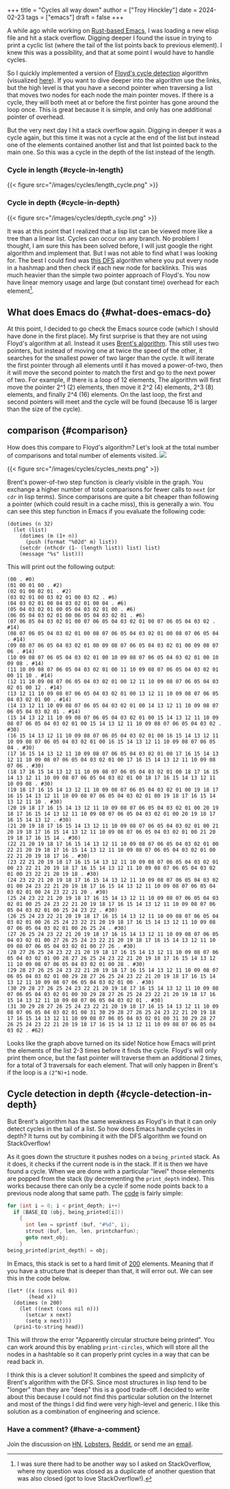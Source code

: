 +++
title = "Cycles all way down"
author = ["Troy Hinckley"]
date = 2024-02-23
tags = ["emacs"]
draft = false
+++

A while ago while working on [Rust-based Emacs](https://github.com/CeleritasCelery/rune), I was loading a new elisp file and hit a stack overflow. Digging deeper I found the issue in trying to print a cyclic list (where the tail of the list points back to previous element). I knew this was a possibility, and that at some point I would have to handle cycles.

So I quickly implemented a version of [Floyd's cycle detection](https://en.wikipedia.org/wiki/Cycle_detection#Floyd's_tortoise_and_hare) algorithm (visualized [here](https://visualgo.net/en/cyclefinding)). If you want to dive deeper into the algorithm use the links, but the high level is that you have a second pointer when traversing a list that moves two nodes for each node the main pointer moves. If there is a cycle, they will both meet at or before the first pointer has gone around the loop once. This is great because it is simple, and only has one additional pointer of overhead.

But the very next day I hit a stack overflow again. Digging in deeper it was a cycle again, but this time it was not a cycle at the end of the list but instead one of the elements contained another list and that list pointed back to the main one. So this was a cycle in the depth of the list instead of the length.


### Cycle in length {#cycle-in-length}

{{< figure src="/images/cycles/length_cycle.png" >}}


### Cycle in depth {#cycle-in-depth}

{{< figure src="/images/cycles/depth_cycle.png" >}}

It was at this point that I realized that a lisp list can be viewed more like a tree than a linear list. Cycles can occur on any branch. No problem I thought, I am sure this has been solved before, I will just google the right algorithm and implement that. But I was not able to find what I was looking for. The best I could find was [this DFS](https://stackoverflow.com/questions/19113189/detecting-cycles-in-a-graph-using-dfs-2-different-approaches-and-whats-the-dif) algorithm where you put every node in a hashmap and then check if each new node for backlinks. This was much heavier than the simple two pointer approach of Floyd's. You now have linear memory usage and large (but constant time) overhead for each element[^fn:1].


## What does Emacs do {#what-does-emacs-do}

At this point, I decided to go check the Emacs source code (which I should have done in the first place). My first surprise is that they are not using Floyd's algorithm at all. Instead it uses [Brent's algorithm](https://en.wikipedia.org/wiki/Cycle_detection#Brent's_algorithm). This still uses two pointers, but instead of moving one at twice the speed of the other, it searches for the smallest power of two larger than the cycle. It will iterate the first pointer through all elements until it has moved a power-of-two, then it will move the second pointer to match the first and go to the next power of two. For example, if there is a loop of 12 elements, The algorithm will first move the pointer 2^1 (2) elements, then move it 2^2 (4) elements, 2^3 (8) elements, and finally 2^4 (16) elements. On the last loop, the first and second pointers will meet and the cycle will be found (because 16 is larger than the size of the cycle).


## comparison {#comparison}

How does this compare to Floyd's algorithm? Let's look at the total number of comparisons and total number of elements visited.
![](/images/cycles/cycles_comparisons.png)

{{< figure src="/images/cycles/cycles_nexts.png" >}}

Brent's power-of-two step function is clearly visible in the graph. You exchange a higher number of total comparisons for fewer calls to `next` (or `cdr` in lisp terms). Since comparisons are quite a bit cheaper than following a pointer (which could result in a cache miss), this is generally a win. You can see this step function in Emacs if you evaluate the following code:

```emacs-lisp
(dotimes (n 32)
  (let (list)
    (dotimes (m (1+ n))
      (push (format "%02d" m) list))
    (setcdr (nthcdr (1- (length list)) list) list)
    (message "%s" list)))
```

This will print out the following output:

```nil
(00 . #0)
(01 00 01 00 . #2)
(02 01 00 02 01 . #2)
(03 02 01 00 03 02 01 00 03 02 . #6)
(04 03 02 01 00 04 03 02 01 00 04 . #6)
(05 04 03 02 01 00 05 04 03 02 01 00 . #6)
(06 05 04 03 02 01 00 06 05 04 03 02 01 . #6)
(07 06 05 04 03 02 01 00 07 06 05 04 03 02 01 00 07 06 05 04 03 02 . #14)
(08 07 06 05 04 03 02 01 00 08 07 06 05 04 03 02 01 00 08 07 06 05 04 . #14)
(09 08 07 06 05 04 03 02 01 00 09 08 07 06 05 04 03 02 01 00 09 08 07 06 . #14)
(10 09 08 07 06 05 04 03 02 01 00 10 09 08 07 06 05 04 03 02 01 00 10 09 08 . #14)
(11 10 09 08 07 06 05 04 03 02 01 00 11 10 09 08 07 06 05 04 03 02 01 00 11 10 . #14)
(12 11 10 09 08 07 06 05 04 03 02 01 00 12 11 10 09 08 07 06 05 04 03 02 01 00 12 . #14)
(13 12 11 10 09 08 07 06 05 04 03 02 01 00 13 12 11 10 09 08 07 06 05 04 03 02 01 00 . #14)
(14 13 12 11 10 09 08 07 06 05 04 03 02 01 00 14 13 12 11 10 09 08 07 06 05 04 03 02 01 . #14)
(15 14 13 12 11 10 09 08 07 06 05 04 03 02 01 00 15 14 13 12 11 10 09 08 07 06 05 04 03 02 01 00 15 14 13 12 11 10 09 08 07 06 05 04 03 02 . #30)
(16 15 14 13 12 11 10 09 08 07 06 05 04 03 02 01 00 16 15 14 13 12 11 10 09 08 07 06 05 04 03 02 01 00 16 15 14 13 12 11 10 09 08 07 06 05 04 . #30)
(17 16 15 14 13 12 11 10 09 08 07 06 05 04 03 02 01 00 17 16 15 14 13 12 11 10 09 08 07 06 05 04 03 02 01 00 17 16 15 14 13 12 11 10 09 08 07 06 . #30)
(18 17 16 15 14 13 12 11 10 09 08 07 06 05 04 03 02 01 00 18 17 16 15 14 13 12 11 10 09 08 07 06 05 04 03 02 01 00 18 17 16 15 14 13 12 11 10 09 08 . #30)
(19 18 17 16 15 14 13 12 11 10 09 08 07 06 05 04 03 02 01 00 19 18 17 16 15 14 13 12 11 10 09 08 07 06 05 04 03 02 01 00 19 18 17 16 15 14 13 12 11 10 . #30)
(20 19 18 17 16 15 14 13 12 11 10 09 08 07 06 05 04 03 02 01 00 20 19 18 17 16 15 14 13 12 11 10 09 08 07 06 05 04 03 02 01 00 20 19 18 17 16 15 14 13 12 . #30)
(21 20 19 18 17 16 15 14 13 12 11 10 09 08 07 06 05 04 03 02 01 00 21 20 19 18 17 16 15 14 13 12 11 10 09 08 07 06 05 04 03 02 01 00 21 20 19 18 17 16 15 14 . #30)
(22 21 20 19 18 17 16 15 14 13 12 11 10 09 08 07 06 05 04 03 02 01 00 22 21 20 19 18 17 16 15 14 13 12 11 10 09 08 07 06 05 04 03 02 01 00 22 21 20 19 18 17 16 . #30)
(23 22 21 20 19 18 17 16 15 14 13 12 11 10 09 08 07 06 05 04 03 02 01 00 23 22 21 20 19 18 17 16 15 14 13 12 11 10 09 08 07 06 05 04 03 02 01 00 23 22 21 20 19 18 . #30)
(24 23 22 21 20 19 18 17 16 15 14 13 12 11 10 09 08 07 06 05 04 03 02 01 00 24 23 22 21 20 19 18 17 16 15 14 13 12 11 10 09 08 07 06 05 04 03 02 01 00 24 23 22 21 20 . #30)
(25 24 23 22 21 20 19 18 17 16 15 14 13 12 11 10 09 08 07 06 05 04 03 02 01 00 25 24 23 22 21 20 19 18 17 16 15 14 13 12 11 10 09 08 07 06 05 04 03 02 01 00 25 24 23 22 . #30)
(26 25 24 23 22 21 20 19 18 17 16 15 14 13 12 11 10 09 08 07 06 05 04 03 02 01 00 26 25 24 23 22 21 20 19 18 17 16 15 14 13 12 11 10 09 08 07 06 05 04 03 02 01 00 26 25 24 . #30)
(27 26 25 24 23 22 21 20 19 18 17 16 15 14 13 12 11 10 09 08 07 06 05 04 03 02 01 00 27 26 25 24 23 22 21 20 19 18 17 16 15 14 13 12 11 10 09 08 07 06 05 04 03 02 01 00 27 26 . #30)
(28 27 26 25 24 23 22 21 20 19 18 17 16 15 14 13 12 11 10 09 08 07 06 05 04 03 02 01 00 28 27 26 25 24 23 22 21 20 19 18 17 16 15 14 13 12 11 10 09 08 07 06 05 04 03 02 01 00 28 . #30)
(29 28 27 26 25 24 23 22 21 20 19 18 17 16 15 14 13 12 11 10 09 08 07 06 05 04 03 02 01 00 29 28 27 26 25 24 23 22 21 20 19 18 17 16 15 14 13 12 11 10 09 08 07 06 05 04 03 02 01 00 . #30)
(30 29 28 27 26 25 24 23 22 21 20 19 18 17 16 15 14 13 12 11 10 09 08 07 06 05 04 03 02 01 00 30 29 28 27 26 25 24 23 22 21 20 19 18 17 16 15 14 13 12 11 10 09 08 07 06 05 04 03 02 01 . #30)
(31 30 29 28 27 26 25 24 23 22 21 20 19 18 17 16 15 14 13 12 11 10 09 08 07 06 05 04 03 02 01 00 31 30 29 28 27 26 25 24 23 22 21 20 19 18 17 16 15 14 13 12 11 10 09 08 07 06 05 04 03 02 01 00 31 30 29 28 27 26 25 24 23 22 21 20 19 18 17 16 15 14 13 12 11 10 09 08 07 06 05 04 03 02 . #62)
```

Looks like the graph above turned on its side! Notice how Emacs will print the elements of the list 2-3 times before it finds the cycle. Floyd's will only print them once, but the fast pointer will traverse them an additional 2 times, for a total of 3 traversals for each element. That will only happen in Brent's if the loop is a `(2^N)+1` node.


## Cycle detection in depth {#cycle-detection-in-depth}

But Brent's algorithm has the same weakness as Floyd's in that it can only detect cycles in the tail of a list. So how does Emacs handle cycles in depth? It turns out by combining it with the DFS algorithm we found on StackOverflow!

As it goes down the structure it pushes nodes on a `being_printed` stack. As it does, it checks if the current node is in the stack. If it is then we have found a cycle. When we are done with a particular "level"  those elements are popped from the stack (by decrementing the `print_depth` index). This works because there can only be a cycle if some node points back to a previous node along that same path. The [code](https://git.savannah.gnu.org/cgit/emacs.git/tree/src/print.c#n2236) is fairly simple:

```c
for (int i = 0; i < print_depth; i++)
  if (BASE_EQ (obj, being_printed[i]))
    {
      int len = sprintf (buf, "#%d", i);
      strout (buf, len, len, printcharfun);
      goto next_obj;
    }
being_printed[print_depth] = obj;
```

In Emacs, this stack is set to a hard limit of [200](https://git.savannah.gnu.org/cgit/emacs.git/tree/src/print.c#n63) elements. Meaning that if you have a structure that is deeper than that, it will error out. We can see this in the code below.

```emacs-lisp
(let* ((x (cons nil 0))
       (head x))
  (dotimes (n 200)
    (let ((next (cons nil n)))
      (setcar x next)
      (setq x next)))
  (prin1-to-string head))
```

This will throw the error "Apparently circular structure being printed". You can work around this by enabling `print-circles`, which will store all the nodes in a hashtable so it can properly print cycles in a way that can be read back in.

I think this is a clever solution! It combines the speed and simplicity of Brent's algorithm with the DFS. Since most structures in lisp tend to be "longer" than they are "deep" this is a good trade-off. I decided to write about this because I could not find this particular solution on the Internet and most of the things I did find were very high-level and generic. I like this solution as a combination of engineering and science.


### Have a comment? {#have-a-comment}

Join the discussion on [HN](https://hn.algolia.com/?dateRange=all&page=0&prefix=false&query=https%3A%2F%2Fcoredumped.dev%2F2024%2F02%2F23%2Fcycles-all-way-down%2F&sort=byPopularity&type=story), [Lobsters](https://lobste.rs/search?q=https%3A%2F%2Fcoredumped.dev%2F2024%2F02%2F23%2Fcycles-all-way-down%2F&what=stories&order=newest), [Reddit](https://www.reddit.com/search/?q=url%3Acoredumped.dev%2F2024%2F02%2F23%2Fcycles-all-way-down%2F&sort=top), or send me an [email](mailto:troy.hinckley@dabrev.com).

[^fn:1]: I was sure there had to be another way so I asked on StackOverflow, where my question was closed as a duplicate of another question that was also closed (got to love StackOverflow!).
